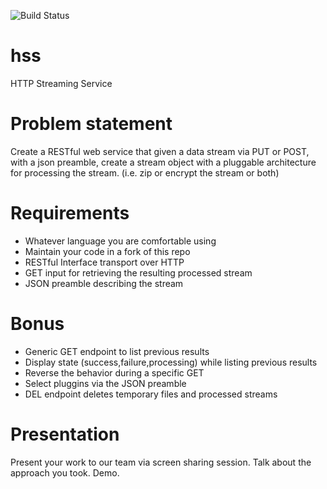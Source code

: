 ![Build Status](https://travis-ci.org/kog/hss.svg?branch=master)

# hss
HTTP Streaming Service

# Problem statement
Create a RESTful web service that given a data stream via PUT or POST, with a json preamble, create a stream object with a pluggable architecture for processing the stream. (i.e. zip or encrypt the stream or both)

# Requirements
* Whatever language you are comfortable using
* Maintain your code in a fork of this repo
* RESTful Interface transport over HTTP
* GET input for retrieving the resulting processed stream
* JSON preamble describing the stream

# Bonus
* Generic GET endpoint to list previous results
* Display state (success,failure,processing) while listing previous results
* Reverse the behavior during a specific GET
* Select pluggins via the JSON preamble
* DEL endpoint deletes temporary files and processed streams

# Presentation
Present your work to our team via screen sharing session. Talk about the approach you took. Demo.
